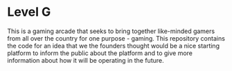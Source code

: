 # Level G
This is a gaming arcade that seeks to bring together like-minded gamers from all over the country for one purpose - gaming. This repository contains the code for an idea that we the founders thought would be a nice starting platform to inform the public about the platform and to give more information about how it will be operating in the future.
